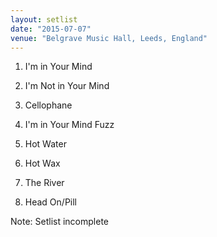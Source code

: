 ```yaml
---
layout: setlist
date: "2015-07-07"
venue: "Belgrave Music Hall, Leeds, England"
---
```


 1. I'm in Your Mind

 2. I'm Not in Your Mind

 3. Cellophane

 4. I'm in Your Mind Fuzz

 5. Hot Water

 6. Hot Wax

 7. The River

 8. Head On/Pill


Note: Setlist incomplete
